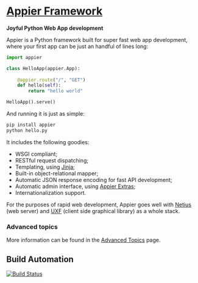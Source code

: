 # [Appier Framework](http://appier.hive.pt)

**Joyful Python Web App development**

Appier is a Python framework built for super fast web app development, where your first app can be just an handful of lines long:

```python
import appier

class HelloApp(appier.App):
    
    @appier.route("/", "GET")
    def hello(self): 
        return "hello world"

HelloApp().serve()
```

And running it is just as simple:

```bash
pip install appier
python hello.py
```

It includes the following goodies:

* WSGI compliant;
* RESTful request dispatching;
* Templating, using [Jinja](http://jinja.pocoo.org/);
* Built-in object-relational mapper;
* Automatic JSON response encoding for fast API development;
* Automatic admin interface, using [Appier Extras](https://github.com/hivesolutions/appier_extras);
* Internationalization support.

For the purposes of rapid web development, Appier goes well with [Netius](https://github.com/hivesolutions/netius) 
(web server) and [UXF](https://github.com/hivesolutions/uxf) (client side graphical library) as a whole stack.

### Advanced topics

More information can be found in the [Advanced Topics](advanced.md) page.

## Build Automation

[![Build Status](https://travis-ci.org/hivesolutions/appier.png?branch=master)](https://travis-ci.org/hivesolutions/appier)
